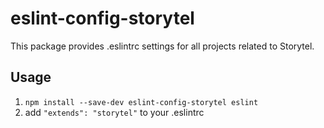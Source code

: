 # eslint-config-storytel

This package provides .eslintrc settings for all projects related to Storytel.

## Usage

1. `npm install --save-dev eslint-config-storytel eslint`
2. add `"extends": "storytel"` to your .eslintrc
